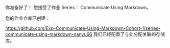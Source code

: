 你准备好了！
您接受了作业 Series： Communicate Using Markdown。

您的作业仓库已创建：

https://github.com/Exp-Communicate-Using-Markdown-Cohort-1/series-communicate-using-markdown-nanyu66
我们已经配置了与此分配关联的存储库。
